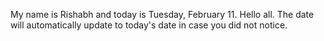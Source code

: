 My name is Rishabh and today is Tuesday, February 11. Hello all. The date will automatically update to today's date in case you did not notice.
